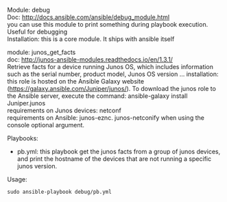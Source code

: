 Module: debug  
Doc: http://docs.ansible.com/ansible/debug_module.html  
you can use this module to print something during playbook execution. Useful for debugging  
Installation: this is a core module. It ships with ansible itself  

module: junos_get_facts  
doc: http://junos-ansible-modules.readthedocs.io/en/1.3.1/  
Retrieve facts for a device running Junos OS, which includes information such as the serial number, product model, Junos OS version ... 
installation: this role is hosted on the Ansible Galaxy website (https://galaxy.ansible.com/Juniper/junos/). To download the junos role to the Ansible server, execute the command: ansible-galaxy install Juniper.junos  
requirements on Junos devices: netconf  
requirements on Ansible: junos-eznc.  junos-netconify when using the console optional argument.    

Playbooks:  
- pb.yml: this playbook get the junos facts from a group of junos devices, and print the hostname of the devices that are not running a specific junos version.     

Usage: 
```
sudo ansible-playbook debug/pb.yml   
```

